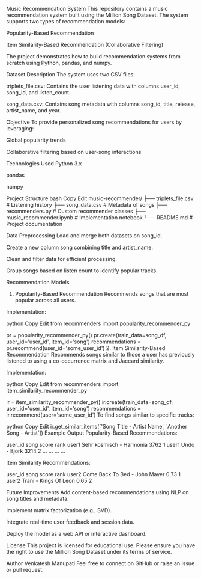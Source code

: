 Music Recommendation System
This repository contains a music recommendation system built using the Million Song Dataset. The system supports two types of recommendation models:

Popularity-Based Recommendation

Item Similarity-Based Recommendation (Collaborative Filtering)

The project demonstrates how to build recommendation systems from scratch using Python, pandas, and numpy.

Dataset Description
The system uses two CSV files:

triplets_file.csv: Contains the user listening data with columns user_id, song_id, and listen_count.

song_data.csv: Contains song metadata with columns song_id, title, release, artist_name, and year.

Objective
To provide personalized song recommendations for users by leveraging:

Global popularity trends

Collaborative filtering based on user-song interactions

Technologies Used
Python 3.x

pandas

numpy

Project Structure
bash
Copy
Edit
music-recommender/
├── triplets_file.csv         # Listening history
├── song_data.csv             # Metadata of songs
├── recommenders.py           # Custom recommender classes
├── music_recommender.ipynb   # Implementation notebook
└── README.md                 # Project documentation


Data Preprocessing
Load and merge both datasets on song_id.

Create a new column song combining title and artist_name.

Clean and filter data for efficient processing.

Group songs based on listen count to identify popular tracks.

Recommendation Models
1. Popularity-Based Recommendation
Recommends songs that are most popular across all users.

Implementation:

python
Copy
Edit
from recommenders import popularity_recommender_py

pr = popularity_recommender_py()
pr.create(train_data=song_df, user_id='user_id', item_id='song')
recommendations = pr.recommend(user_id='some_user_id')
2. Item Similarity-Based Recommendation
Recommends songs similar to those a user has previously listened to using a co-occurrence matrix and Jaccard similarity.

Implementation:

python
Copy
Edit
from recommenders import item_similarity_recommender_py

ir = item_similarity_recommender_py()
ir.create(train_data=song_df, user_id='user_id', item_id='song')
recommendations = ir.recommend(user='some_user_id')
To find songs similar to specific tracks:

python
Copy
Edit
ir.get_similar_items(['Song Title - Artist Name', 'Another Song - Artist'])
Example Output
Popularity-Based Recommendations:

user_id	song	score	rank
user1	Sehr kosmisch - Harmonia	3762	1
user1	Undo - Björk	3214	2
...	...	...	...

Item Similarity Recommendations:

user_id	song	score	rank
user2	Come Back To Bed - John Mayer	0.73	1
user2	Trani - Kings Of Leon	0.65	2

Future Improvements
Add content-based recommendations using NLP on song titles and metadata.

Implement matrix factorization (e.g., SVD).

Integrate real-time user feedback and session data.

Deploy the model as a web API or interactive dashboard.

License
This project is licensed for educational use. Please ensure you have the right to use the Million Song Dataset under its terms of service.

Author
Venkatesh Manupati
Feel free to connect on GitHub or raise an issue or pull request.



